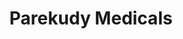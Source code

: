 ---
title: "Parekudy Medicals"
url: /thankalam-kothamangalam/parekudy-medicals/
shop: medical supply
---